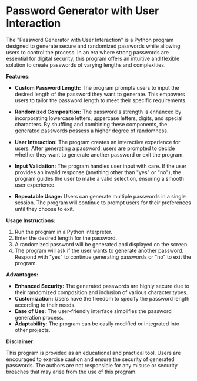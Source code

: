 # Password Generator with User Interaction

The "Password Generator with User Interaction" is a Python program designed to generate secure and randomized passwords while allowing users to control the process. In an era where strong passwords are essential for digital security, this program offers an intuitive and flexible solution to create passwords of varying lengths and complexities.

**Features:**

- **Custom Password Length:** The program prompts users to input the desired length of the password they want to generate. This empowers users to tailor the password length to meet their specific requirements.

- **Randomized Composition:** The password's strength is enhanced by incorporating lowercase letters, uppercase letters, digits, and special characters. By shuffling and combining these components, the generated passwords possess a higher degree of randomness.

- **User Interaction:** The program creates an interactive experience for users. After generating a password, users are prompted to decide whether they want to generate another password or exit the program.

- **Input Validation:** The program handles user input with care. If the user provides an invalid response (anything other than "yes" or "no"), the program guides the user to make a valid selection, ensuring a smooth user experience.

- **Repeatable Usage:** Users can generate multiple passwords in a single session. The program will continue to prompt users for their preferences until they choose to exit.

**Usage Instructions:**

1. Run the program in a Python interpreter.
2. Enter the desired length for the password.
3. A randomized password will be generated and displayed on the screen.
4. The program will ask if the user wants to generate another password. Respond with "yes" to continue generating passwords or "no" to exit the program.

**Advantages:**

- **Enhanced Security:** The generated passwords are highly secure due to their randomized composition and inclusion of various character types.
- **Customization:** Users have the freedom to specify the password length according to their needs.
- **Ease of Use:** The user-friendly interface simplifies the password generation process.
- **Adaptability:** The program can be easily modified or integrated into other projects.
  
**Disclaimer:**

This program is provided as an educational and practical tool. Users are encouraged to exercise caution and ensure the security of generated passwords. The authors are not responsible for any misuse or security breaches that may arise from the use of this program.
